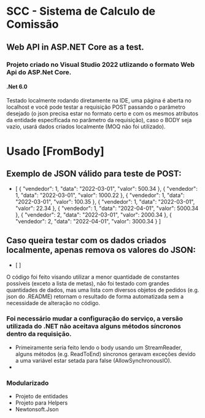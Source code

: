 # SCC - Sistema de Calculo de Comissão
## Web API in ASP.NET Core as a test.

### Projeto criado no Visual Studio 2022 utlizando o formato Web Api do ASP.Net Core.
#### .Net 6.0

Testado localmente rodando diretamente na IDE, uma página é aberta no localhost<porta> e você pode testar a requisição POST passando o parâmetro desejado (o json precisa estar no formato certo e com os mesmos atributos da entidade especificada no parâmetro da requisição), caso o BODY seja vazio, usará dados criados localmente (MOQ não foi utilizado).

# Usado [FromBody]

## Exemplo de JSON válido para teste de POST:
- [
{ "vendedor": 1, "data": "2022-03-01", "valor": 500.34 },
{ "vendedor": 1, "data": "2022-03-01", "valor": 1000.22 },
{ "vendedor": 1, "data": "2022-03-01", "valor": 100.35 },
{ "vendedor": 1, "data": "2022-03-01", "valor": 22.34 },
{ "vendedor": 1, "data": "2022-04-01", "valor": 5000.34 },
{ "vendedor": 2, "data": "2022-03-01", "valor": 2000.34 },
{ "vendedor": 2, "data": "2022-04-01", "valor": 3000.34 }
] 

## Caso queira testar com os dados criados localmente, apenas remova os valores do JSON: 
- [
]



O código foi feito visando utilizar a menor quantidade de constantes possíveis (exceto a lista de metas), não foi testado com grandes quantidades de dados, mas uma lista com diversos objetos de pedidos (e.g. json do .README) retornam o resultado de forma automatizada sem a necessidade de alteração no código.

### Foi necessário mudar a configuração do serviço, a versão utilizada do .NET não aceitava alguns métodos síncronos dentro da requisição.
- Primeiramente seria feito lendo o body usando um StreamReader, alguns métodos (e.g. ReadToEnd) síncronos geravam exceções devido a uma variável estar setada para false (AllowSynchronousIO).
- 
### Modularizado 
- Projeto de entidades
- Projeto para Helpers 
- Newtonsoft.Json
